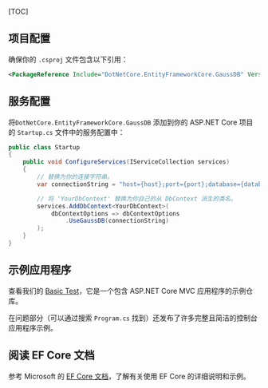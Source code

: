 [TOC]

## 项目配置

确保你的 `.csproj` 文件包含以下引用：

```xml
<PackageReference Include="DotNetCore.EntityFrameworkCore.GaussDB" Version="8.0.0" />
```

## 服务配置

将`DotNetCore.EntityFrameworkCore.GaussDB` 添加到你的 ASP.NET Core 项目的 `Startup.cs` 文件中的服务配置中：

```csharp
public class Startup
{
    public void ConfigureServices(IServiceCollection services)
    {
        // 替换为你的连接字符串。
        var connectionString = "host={host};port={port};database={database};username={username};password={password};";

        // 将 'YourDbContext' 替换为你自己的从 DbContext 派生的类名。
        services.AddDbContext<YourDbContext>(
            dbContextOptions => dbContextOptions
                .UseGaussDB(connectionString)
        );
    }
}
```

## 示例应用程序

查看我们的 [Basic Test](https://github.com/dotnetcore/EntityFrameworkCore.GaussDB/tree/main/test/GaussDB.BasicTest)，它是一个包含 ASP.NET Core MVC 应用程序的示例仓库。

在问题部分（可以通过搜索 `Program.cs` 找到）还发布了许多完整且简洁的控制台应用程序示例。

## 阅读 EF Core 文档

参考 Microsoft 的 [EF Core 文档](https://docs.microsoft.com/en-us/ef/core/)，了解有关使用 EF Core 的详细说明和示例。
